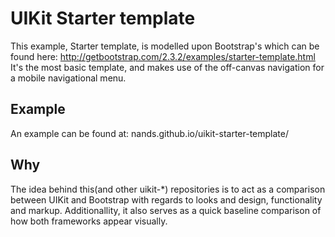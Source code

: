 UIKit Starter template
==
This example, Starter template, is modelled upon Bootstrap's which can be found here: http://getbootstrap.com/2.3.2/examples/starter-template.html
It's the most basic template, and makes use of the off-canvas navigation for a mobile navigational menu.

Example
---
An example can be found at: nands.github.io/uikit-starter-template/

Why
---
The idea behind this(and other uikit-*) repositories is to act as a comparison between UIKit and Bootstrap with regards to looks and design, functionality and markup.
Additionallity, it also serves as a quick baseline comparison of how both frameworks appear visually.